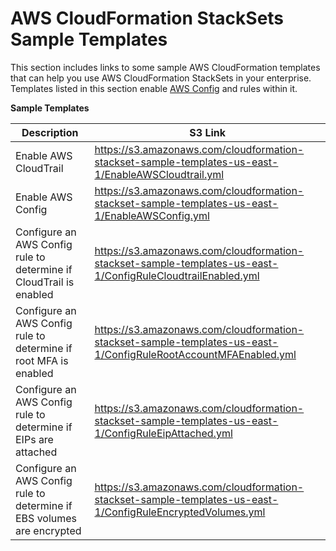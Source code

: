 # AWS CloudFormation StackSets Sample Templates<a name="stacksets-sampletemplates"></a>

This section includes links to some sample AWS CloudFormation templates that can help you use AWS CloudFormation StackSets in your enterprise\. Templates listed in this section enable [AWS Config](http://docs.aws.amazon.com/config/latest/developerguide/WhatIsConfig.html) and rules within it\.


**Sample Templates**

| Description | S3 Link |
| --- | --- |
| Enable AWS CloudTrail | [https://s3\.amazonaws\.com/cloudformation\-stackset\-sample\-templates\-us\-east\-1/EnableAWSCloudtrail\.yml](https://s3.amazonaws.com/cloudformation-stackset-sample-templates-us-east-1/EnableAWSCloudtrail.yml) |
| Enable AWS Config | [https://s3\.amazonaws\.com/cloudformation\-stackset\-sample\-templates\-us\-east\-1/EnableAWSConfig\.yml](https://s3.amazonaws.com/cloudformation-stackset-sample-templates-us-east-1/EnableAWSConfig.yml) |
| Configure an AWS Config rule to determine if CloudTrail is enabled | [https://s3\.amazonaws\.com/cloudformation\-stackset\-sample\-templates\-us\-east\-1/ConfigRuleCloudtrailEnabled\.yml](https://s3.amazonaws.com/cloudformation-stackset-sample-templates-us-east-1/ConfigRuleCloudtrailEnabled.yml) |
| Configure an AWS Config rule to determine if root MFA is enabled | [https://s3\.amazonaws\.com/cloudformation\-stackset\-sample\-templates\-us\-east\-1/ConfigRuleRootAccountMFAEnabled\.yml](https://s3.amazonaws.com/cloudformation-stackset-sample-templates-us-east-1/ConfigRuleRootAccountMFAEnabled.yml) |
| Configure an AWS Config rule to determine if EIPs are attached | [https://s3\.amazonaws\.com/cloudformation\-stackset\-sample\-templates\-us\-east\-1/ConfigRuleEipAttached\.yml](https://s3.amazonaws.com/cloudformation-stackset-sample-templates-us-east-1/ConfigRuleEipAttached.yml) |
| Configure an AWS Config rule to determine if EBS volumes are encrypted | [https://s3\.amazonaws\.com/cloudformation\-stackset\-sample\-templates\-us\-east\-1/ConfigRuleEncryptedVolumes\.yml](https://s3.amazonaws.com/cloudformation-stackset-sample-templates-us-east-1/ConfigRuleEncryptedVolumes.yml) |
